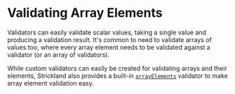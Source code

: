 # Validating Array Elements

Validators can easily validate scalar values, taking a single value and producing a validation result. It's common to need to validate arrays of values too, where every array element needs to be validated against a validator (or an array of validators).

While custom validators can easily be created for validating arrays and their elements, Strickland also provides a built-in [`arrayElements`](arrayelements.md) validator to make array element validation easy.
